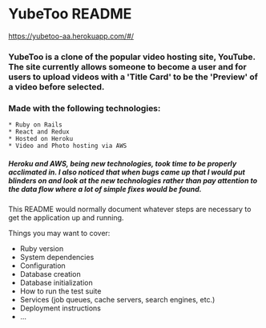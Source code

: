 # YubeToo README

https://yubetoo-aa.herokuapp.com/#/

### YubeToo is a clone of the popular video hosting site, YouTube.  The site currently allows someone to become a user and for users to upload videos with a 'Title Card' to be the 'Preview' of a video before selected.



### Made with the following technologies:
    * Ruby on Rails
    * React and Redux
    * Hosted on Heroku
    * Video and Photo hosting via AWS


##### Heroku and AWS, being new technologies, took time to be properly acclimated in.  I also noticed that when bugs came up that I would put blinders on and look at the new technologies rather than pay attention to the data flow where a lot of simple fixes would be found.

##### 


This README would normally document whatever steps are necessary to get the
application up and running.

Things you may want to cover:
* Ruby version
* System dependencies
* Configuration
* Database creation
* Database initialization
* How to run the test suite
* Services (job queues, cache servers, search engines, etc.)
* Deployment instructions
* ...
